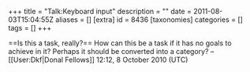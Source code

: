 +++
title = "Talk:Keyboard input"
description = ""
date = 2011-08-03T15:04:55Z
aliases = []
[extra]
id = 8436
[taxonomies]
categories = []
tags = []
+++

==Is this a task, really?==
How can this be a task if it has no goals to achieve in it? Perhaps it should be converted into a category? –[[User:Dkf|Donal Fellows]] 12:12, 8 October 2010 (UTC)
